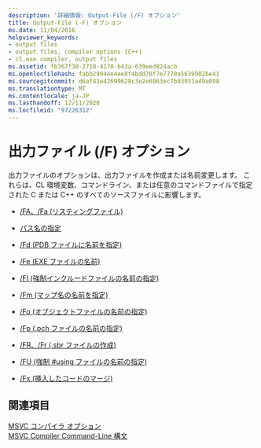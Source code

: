 ```yaml
---
description: '詳細情報: Output-File (/F) オプション'
title: Output-File (-F) オプション
ms.date: 11/04/2016
helpviewer_keywords:
- output files
- output files, compiler options [C++]
- cl.exe compiler, output files
ms.assetid: f6367f30-2710-4178-b43a-639eed824acb
ms.openlocfilehash: fabb2904ee4ee8f4bdd70f7e7770a5639902be41
ms.sourcegitcommit: d6af41e42699628c3e2e6063ec7b03931a49a098
ms.translationtype: MT
ms.contentlocale: ja-JP
ms.lasthandoff: 12/11/2020
ms.locfileid: "97226312"
---
```

# <a name="output-file-f-options"></a>出力ファイル (/F) オプション

出力ファイルのオプションは、出力ファイルを作成または名前変更します。 これらは、CL 環境変数、コマンドライン、または任意のコマンドファイルで指定された C または C++ のすべてのソースファイルに影響します。

- [/FA、/Fa (リスティングファイル)](fa-fa-listing-file.md)

- [パス名の指定](specifying-the-pathname.md)

- [/Fd (PDB ファイルに名前を指定)](fd-program-database-file-name.md)

- [/Fe (EXE ファイルの名前)](fe-name-exe-file.md)

- [/FI (強制インクルードファイルの名前の指定)](fi-name-forced-include-file.md)

- [/Fm (マップ名の名前を指定)](fm-name-mapfile.md)

- [/Fo (オブジェクトファイルの名前の指定)](fo-object-file-name.md)

- [/Fp (.pch ファイルの名前の指定)](fp-name-dot-pch-file.md)

- [/FR、/Fr (.sbr ファイルの作成)](fr-fr-create-dot-sbr-file.md)

- [/FU (強制 #using ファイルの名前の指定)](fu-name-forced-hash-using-file.md)

- [/Fx (挿入したコードのマージ)](fx-merge-injected-code.md)

## <a name="see-also"></a>関連項目

[MSVC コンパイラ オプション](compiler-options.md)<br/>
[MSVC Compiler Command-Line 構文](compiler-command-line-syntax.md)
